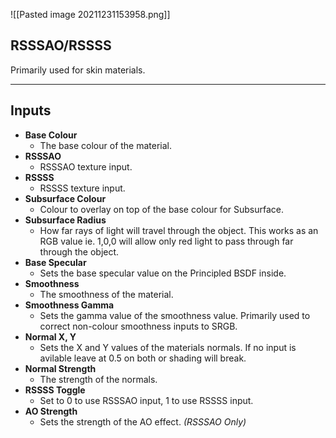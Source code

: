 ![[Pasted image 20211231153958.png]]
## RSSSAO/RSSSS
Primarily used for skin materials.

---
## Inputs

- **Base Colour**
	- The base colour of the material.
- **RSSSAO**
	- RSSSAO texture input.
- **RSSSS**
	- RSSSS texture input.
- **Subsurface Colour**
	- Colour to overlay on top of the base colour for Subsurface.
- **Subsurface Radius**
	- How far rays of light will travel through the object. This works as an RGB value ie. 1,0,0 will allow only red light to pass through far through the object.
- **Base Specular**
	- Sets the base specular value on the Principled BSDF inside.
- **Smoothness**
	- The smoothness of the material.
- **Smoothness Gamma**
	- Sets the gamma value of the smoothness value. Primarily used to correct non-colour smoothness inputs to SRGB.
- **Normal X, Y**
	- Sets the X and Y values of the materials normals. If no input is avilable leave at 0.5 on both or shading will break.
- **Normal Strength**
	- The strength of the normals.
- **RSSSS Toggle**
	- Set to 0 to use RSSSAO input, 1 to use RSSSS input.
- **AO Strength**
	- Sets the strength of the AO effect.  _(RSSSAO Only)_